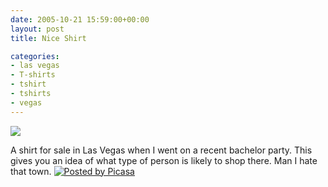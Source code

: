 ```yaml
---
date: 2005-10-21 15:59:00+00:00
layout: post
title: Nice Shirt

categories:
- las vegas
- T-shirts
- tshirt
- tshirts
- vegas
---
```


[![](http://photos1.blogger.com/blogger/5119/270/320/IMG_2425.jpg)](http://photos1.blogger.com/blogger/5119/270/640/IMG_2425.jpg)   
  
A shirt for sale in Las Vegas when I went on a recent bachelor party. This gives you an idea of what type of person is likely to shop there. Man I hate that town. [![Posted by Picasa](http://photos1.blogger.com/pbp.gif)](http://picasa.google.com/)

